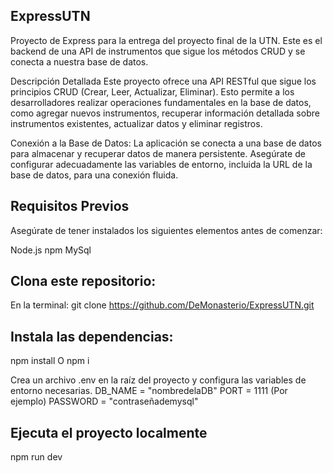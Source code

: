 ## ExpressUTN
Proyecto de Express para la entrega del proyecto final de la UTN. Este es el backend de una API de instrumentos que sigue los métodos CRUD y se conecta a nuestra base de datos.

Descripción Detallada Este proyecto ofrece una API RESTful que sigue los principios CRUD (Crear, Leer, Actualizar, Eliminar). Esto permite a los desarrolladores realizar operaciones fundamentales en la base de datos, como agregar nuevos instrumentos, recuperar información detallada sobre instrumentos existentes, actualizar datos y eliminar registros.

Conexión a la Base de Datos: La aplicación se conecta a una base de datos para almacenar y recuperar datos de manera persistente. Asegúrate de configurar adecuadamente las variables de entorno, incluida la URL de la base de datos, para una conexión fluida.

## Requisitos Previos
Asegúrate de tener instalados los siguientes elementos antes de comenzar:

Node.js npm MySql

## Clona este repositorio:
En la terminal: git clone https://github.com/DeMonasterio/ExpressUTN.git

## Instala las dependencias:
npm install O npm i

Crea un archivo .env en la raíz del proyecto y configura las variables de entorno necesarias.
DB_NAME = "nombredelaDB" PORT = 1111 (Por ejemplo) PASSWORD = "contraseñademysql"

## Ejecuta el proyecto localmente
npm run dev
